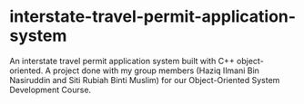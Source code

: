 # interstate-travel-permit-application-system
An interstate travel permit application system built with C++ object-oriented. A project done with my group members (Haziq Ilmani Bin Nasiruddin and Siti Rubiah Binti Muslim) for our Object-Oriented System Development Course.

